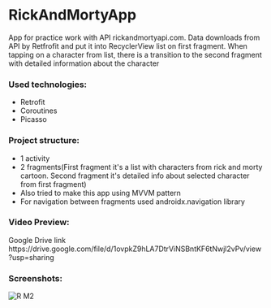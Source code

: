 # RickAndMortyApp

App for practice work with API rickandmortyapi.com. Data downloads from API by Retfrofit and put it into RecyclerView list on first fragment. When tapping on a character from list, there is a transition to the second fragment with detailed information about the character

<h3>Used technologies:</h1>
<ul> 
  <li>Retrofit</li>
  <li>Coroutines</li>
  <li>Picasso</li>
</ul>  

<h3>Project structure:</h1>
<ul> 
<li>1 activity</li> 
<li>2 fragments(First fragment it's a list with characters from rick and morty cartoon. Second fragment it's detailed info about selected character from first fragment)</li> 
<li>Also tried to make this app using MVVM pattern</li> 
<li>For navigation between fragments used androidx.navigation library</li>
</ul>  




<h3>Video Preview:</h3> Google Drive link https://drive.google.com/file/d/1ovpkZ9hLA7DtrViNSBntKF6tNwjl2vPv/view?usp=sharing

<h3>Screenshots:</h3>
  
![R M2](https://user-images.githubusercontent.com/94930087/165647748-84f38680-c515-40cf-8bcc-0af5761c4a08.png) 
